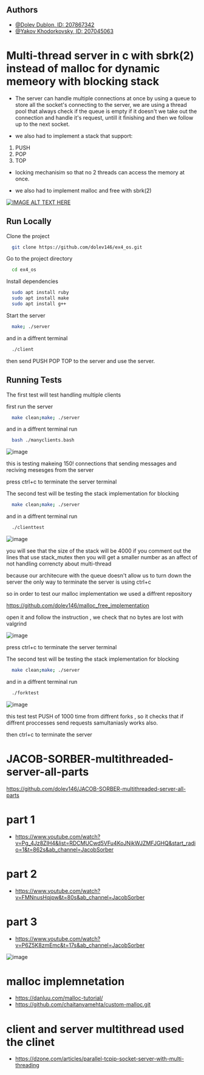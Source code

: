 
## Authors

- [@Dolev Dublon, ID: 207867342](https://www.github.com/dolev146)
- [@Yakov Khodorkovsky, ID: 207045063 ](https://www.github.com/yakov103)

 
# Multi-thread server in c with sbrk(2) instead of malloc for dynamic memeory with blocking stack

* The server can handle multiple connections at once by using a queue to store all the socket's connecting to the server,
we are using a thread pool that always check if the queue is empty if it doesn't we take out the connection and handle it's request, untill it finishing and then we follow up to the next socket.

* we also had to implement a stack that support: 
1) PUSH <txt>
2) POP
3) TOP

* locking mechanisim so that no 2 threads can access the memory at once.

* we also had to implement malloc and free with sbrk(2)

 
[![IMAGE ALT TEXT HERE](https://user-images.githubusercontent.com/62290677/165375827-de78d043-8283-4028-9bac-c79f73192469.png)](https://www.youtube.com/watch?v=uKM5gwQ0zEE)

## Run Locally

Clone the project

```bash
  git clone https://github.com/dolev146/ex4_os.git
```

Go to the project directory

```bash
  cd ex4_os
```

Install dependencies

```bash
  sudo apt install ruby
  sudo apt install make
  sudo apt install g++ 
```

Start the server

```bash
  make; ./server
```

and in a diffrent terminal

```bash
  ./client
```

then send PUSH POP TOP to the server and use the server.


## Running Tests

The first test will test handling multiple clients

first  run the server

```bash
  make clean;make; ./server
```

and in a diffrent terminal run

```bash
  bash ./manyclients.bash
```
 ![image](https://user-images.githubusercontent.com/62290677/165369732-ab2a21db-b3b7-4a93-9ca0-4d430fc942f3.png)

 

this is testing makeing 150! connections that sending messages and reciving mesesges from the server


press ctrl+c to terminate the server terminal


The second test will be testing the stack implementation for blocking


```bash
  make clean;make; ./server
```

and in a diffrent terminal run

```bash
  ./clienttest
```
 
 ![image](https://user-images.githubusercontent.com/62290677/165369565-c343dc24-b4be-4688-8811-62f95d9dc1cd.png)


you will see that the size of the stack will be 4000 
if you comment out the lines that use stack_mutex then you will get a smaller number as an affect of not handling correncty about multi-thread

because our architecure with the queue doesn't allow us to turn down the server
the only way to terminate the server is using ctrl+c

so in order to test our malloc implementation we used a diffrent repository

https://github.com/dolev146/malloc_free_implementation

open it and follow the instruction , we check that no bytes are lost with valgrind
 
 
 ![image](https://user-images.githubusercontent.com/62290677/165367469-bcc1290f-8205-4904-bc53-0431cdbc6162.png)
 
press ctrl+c to terminate the server terminal


The second test will be testing the stack implementation for blocking


```bash
  make clean;make; ./server
```

and in a diffrent terminal run

```bash
  ./forktest
```

 ![image](https://user-images.githubusercontent.com/62290677/169656385-129141ed-55c8-4752-8f58-8e6df8330e24.png)

 
this test test PUSH of 1000 time from diffrent forks , so it checks that if diffrent proccesses send requests samultaniasly works also.

then ctrl+c to terminate the server


# JACOB-SORBER-multithreaded-server-all-parts

https://github.com/dolev146/JACOB-SORBER-multithreaded-server-all-parts

# part 1

* https://www.youtube.com/watch?v=Pg_4Jz8ZIH4&list=RDCMUCwd5VFu4KoJNjkWJZMFJGHQ&start_radio=1&t=862s&ab_channel=JacobSorber

# part 2

* https://www.youtube.com/watch?v=FMNnusHqjpw&t=80s&ab_channel=JacobSorber

# part 3

* https://www.youtube.com/watch?v=P6Z5K8zmEmc&t=17s&ab_channel=JacobSorber

 
 ![image](https://user-images.githubusercontent.com/62290677/166649821-23721992-fde4-4154-a186-3f2128c0425c.png)


# malloc implemnetation
* https://danluu.com/malloc-tutorial/
* https://github.com/chaitanyamehta/custom-malloc.git
 
 
# client and server multithread used the clinet 
 
* https://dzone.com/articles/parallel-tcpip-socket-server-with-multi-threading
